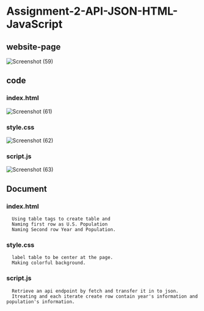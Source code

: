 # Assignment-2-API-JSON-HTML-JavaScript

## website-page
![Screenshot (59)](https://github.com/FordPipatkittikul/Assignment-2-API-JSON-HTML-JavaScript/assets/121902625/f53f63d2-3410-4fdc-b343-ebca700243e4)

## code
### index.html
![Screenshot (61)](https://github.com/FordPipatkittikul/Assignment-2-API-JSON-HTML-JavaScript/assets/121902625/c1942777-0a28-4caf-ab38-d22c3e8a5407)
### style.css
![Screenshot (62)](https://github.com/FordPipatkittikul/Assignment-2-API-JSON-HTML-JavaScript/assets/121902625/749a72c1-f16b-416a-9c53-59022ec7b70c)
### script.js
![Screenshot (63)](https://github.com/FordPipatkittikul/Assignment-2-API-JSON-HTML-JavaScript/assets/121902625/0783e978-7869-426f-9f34-f831d9d9fee7)


## Document

### index.html
  
      Using table tags to create table and 
      Naming first row as U.S. Population 
      Naming Second row Year and Population.

### style.css

      label table to be center at the page.
      Making colorful background.
      
### script.js

      Retrieve an api endpoint by fetch and transfer it in to json.
      Itreating and each iterate create row contain year's information and population's information.
